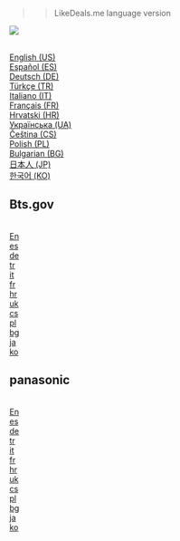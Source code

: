 >>LikeDeals.me language version

<img src="https://likedeals.me/img/logo-cover.png" />

<br><a href="https://likedeals.me/en/">English (US)</a>
<br><a href="https://likedeals.me/es/">Español (ES)</a>
<br><a href="https://likedeals.me/de/">Deutsch (DE)</a>
<br><a href="https://likedeals.me/tr/">Türkçe (TR)</a>
<br><a href="https://likedeals.me/it/">Italiano (IT)</a>
<br><a href="https://likedeals.me/fr/">Français (FR)</a>
<br><a href="https://likedeals.me/hr/">Hrvatski (HR)</a>
<br><a href="https://likedeals.me/uk/">Українська (UA)</a>
<br><a href="https://likedeals.me/cs/">Čeština (CS)</a>
<br><a href="https://likedeals.me/pl/">Polish (PL)</a>
<br><a href="https://likedeals.me/bg/">Bulgarian (BG)</a>
<br><a href="https://likedeals.me/ja/">日本人 (JP)</a>
<br><a href="https://likedeals.me/ko/">한국어 (KO)</a>

## Bts.gov

<br><a href="https://transtats.bts.gov/exit.asp?url=https://likedeals.me/en/">En</a>
<br><a href="https://transtats.bts.gov/exit.asp?url=https://likedeals.me/es/">es</a>
<br><a href="https://transtats.bts.gov/exit.asp?url=https://likedeals.me/de/">de</a>
<br><a href="https://transtats.bts.gov/exit.asp?url=https://likedeals.me/tr/">tr</a>
<br><a href="https://transtats.bts.gov/exit.asp?url=https://likedeals.me/it/">it</a>
<br><a href="https://transtats.bts.gov/exit.asp?url=https://likedeals.me/fr/">fr</a>
<br><a href="https://transtats.bts.gov/exit.asp?url=https://likedeals.me/hr/">hr</a>
<br><a href="https://transtats.bts.gov/exit.asp?url=https://likedeals.me/en/">uk</a>
<br><a href="https://transtats.bts.gov/exit.asp?url=https://likedeals.me/cs/">cs</a>
<br><a href="https://transtats.bts.gov/exit.asp?url=https://likedeals.me/pl/">pl</a>
<br><a href="https://transtats.bts.gov/exit.asp?url=https://likedeals.me/bg/">bg</a>
<br><a href="https://transtats.bts.gov/exit.asp?url=https://likedeals.me/ja/">ja</a>
<br><a href="https://transtats.bts.gov/exit.asp?url=https://likedeals.me/ko/">ko</a>



## panasonic
<br><a href="https://club.panasonic.jp/member/terms/?siteId=B1&returnURL=https://likedeals.me/en/">En</a>
<br><a href="https://club.panasonic.jp/member/terms/?siteId=B1&returnURL=https://likedeals.me/es/">es</a>
<br><a href="https://club.panasonic.jp/member/terms/?siteId=B1&returnURL=https://likedeals.me/de/">de</a>
<br><a href="https://club.panasonic.jp/member/terms/?siteId=B1&returnURL=https://likedeals.me/tr/">tr</a>
<br><a href="https://club.panasonic.jp/member/terms/?siteId=B1&returnURL=https://likedeals.me/it/">it</a>
<br><a href="https://club.panasonic.jp/member/terms/?siteId=B1&returnURL=https://likedeals.me/fr/">fr</a>
<br><a href="https://club.panasonic.jp/member/terms/?siteId=B1&returnURL=https://likedeals.me/hr/">hr</a>
<br><a href="https://club.panasonic.jp/member/terms/?siteId=B1&returnURL=https://likedeals.me/en/">uk</a>
<br><a href="https://club.panasonic.jp/member/terms/?siteId=B1&returnURL=https://likedeals.me/cs/">cs</a>
<br><a href="https://club.panasonic.jp/member/terms/?siteId=B1&returnURL=https://likedeals.me/pl/">pl</a>
<br><a href="https://club.panasonic.jp/member/terms/?siteId=B1&returnURL=https://likedeals.me/bg/">bg</a>
<br><a href="https://club.panasonic.jp/member/terms/?siteId=B1&returnURL=https://likedeals.me/ja/">ja</a>
<br><a href="https://club.panasonic.jp/member/terms/?siteId=B1&returnURL=https://likedeals.me/ko/">ko</a>